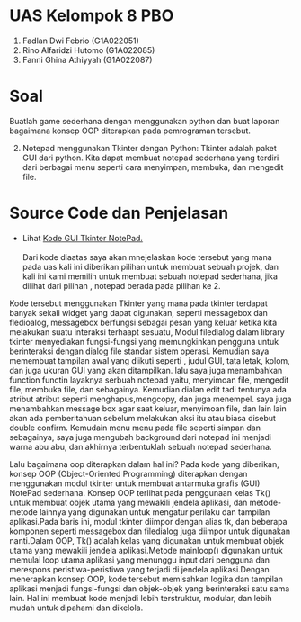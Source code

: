 # UAS Kelompok 8 PBO
1. Fadlan Dwi Febrio (G1A022051)
2. Rino Alfaridzi Hutomo (G1A022085)
3. Fanni Ghina Athiyyah (G1A022087)

# Soal
Buatlah game sederhana dengan menggunakan python dan buat laporan bagaimana konsep
OOP diterapkan pada pemrograman tersebut.

2. Notepad menggunakan Tkinter dengan Python: Tkinter adalah paket GUI dari python. Kita
dapat membuat notepad sederhana yang terdiri dari berbagai menu seperti cara menyimpan,
membuka, dan mengedit file.

# Source Code dan Penjelasan
- Lihat <a href=https://github.com/Dlann12/TubesKel8PBO/blob/main/UAS.py>Kode GUI Tkinter NotePad.</a><br><br>
Dari kode diaatas saya akan mnejelaskan kode tersebut yang mana pada uas kali ini diberikan pilihan untuk membuat sebuah projek, dan kali ini kami memilih untuk membuat sebuah notepad sederhana, jika dilihat dari pilihan , notepad berada pada pilihan ke 2.

Kode tersebut menggunakan Tkinter yang mana pada tkinter terdapat banyak sekali widget yang dapat digunakan, seperti messagebox dan fledioalog, messagebox berfungsi sebagai pesan yang keluar ketika kita melakukan suatu interaksi terhaapt sesuatu, Modul filedialog dalam library tkinter menyediakan fungsi-fungsi yang memungkinkan pengguna untuk berinteraksi dengan dialog file standar sistem operasi. Kemudian saya memembuat tampilan awal yang diikuti seperti , judul GUI, tata letak, kolom, dan juga ukuran GUI yang akan ditampilkan. lalu saya juga menambahkan function functin layaknya serbuah notepad yaitu, menyimoan file, mengedit file, membuka file, dan sebagainya. Kemudian dialan edit tadi tentunya ada atribut atribut seperti menghapus,mengcopy, dan juga menempel. saya juga menambahkan message box agar saat keluar, menyimoan file, dan lain lain akan ada pemberitahuan sebelum melakukan aksi itu atau biasa disebut double confirm. Kemudain menu menu pada file seperti simpan dan sebagainya, saya juga mengubah background dari notepad ini menjadi warna abu abu, dan akhirnya terbentuklah sebuah notepad sederhana.

Lalu bagaimana oop diterapkan dalam hal ini?
Pada kode yang diberikan, konsep OOP (Object-Oriented Programming) diterapkan dengan menggunakan modul tkinter untuk membuat antarmuka grafis (GUI) NotePad sederhana. Konsep OOP terlihat pada penggunaan kelas Tk() untuk membuat objek utama yang mewakili jendela aplikasi, dan metode-metode lainnya yang digunakan untuk mengatur perilaku dan tampilan aplikasi.Pada baris ini, modul tkinter diimpor dengan alias tk, dan beberapa komponen seperti messagebox dan filedialog juga diimpor untuk digunakan nanti.Dalam OOP, Tk() adalah kelas yang digunakan untuk membuat objek utama yang mewakili jendela aplikasi.Metode mainloop() digunakan untuk memulai loop utama aplikasi yang menunggu input dari pengguna dan merespons peristiwa-peristiwa yang terjadi di jendela aplikasi.Dengan menerapkan konsep OOP, kode tersebut memisahkan logika dan tampilan aplikasi menjadi fungsi-fungsi dan objek-objek yang berinteraksi satu sama lain. Hal ini membuat kode menjadi lebih terstruktur, modular, dan lebih mudah untuk dipahami dan dikelola.
